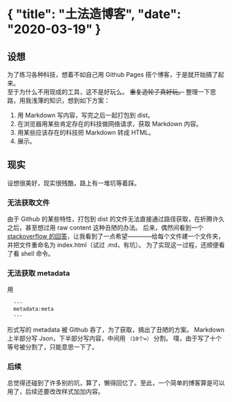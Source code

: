 {
"title": "土法造博客",
"date": "2020-03-19"
}
==========

## 设想

为了练习各种科技，想着不如自己用 Github Pages 搭个博客，于是就开始搞了起来。  
至于为什么不用现成的工具，这不是好玩么。
~~重复造轮子真好玩。~~
整理一下思路，用我浅薄的知识，想到如下方案：

1. 用 Markdown 写内容，写完之后一起打包到 dist。
1. 在浏览器用某些肯定存在的科技做网络请求，获取 Markdown 内容。
1. 用某些应该存在的科技把 Markdown 转成 HTML。
1. 展示。

## 现实

设想很美好，现实很残酷，路上有一堆坑等着踩。

### 无法获取文件

由于 Github 的某些特性，打包到 dist 的文件无法直接通过路径获取，在折腾许久之后，甚至想过用 raw content 这种丑陋的办法。
后来，偶然间看到一个 [stackoverflow 的回答](https://stackoverflow.com/questions/39199042/serve-json-data-from-github-pages/50667394#50667394)，让我看到了一点希望————给每个文件建一个文件夹，并把文件重命名为 index.html（试过 .md，有坑）。
为了实现这一过程，还顺便看了看 shell 命令。

### 无法获取 metadata

用

```markdown
  ---
  metadata:meta
  ---
```

形式写的 metadata 被 Github 吞了，为了获取，搞出了丑陋的方案。
Markdown 上半部分写 Json，下半部分写内容，中间用 `（10个=）` 分割。
噗，由于写了十个等号被分割了，只能意思一下了。

### 后续

总觉得还碰到了许多别的坑，算了，懒得回忆了。至此，一个简单的博客算是可以用了，后续还要改改样式加加内容。
